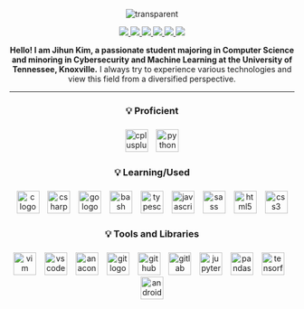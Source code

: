 <div align="center"> 
  
![transparent](https://capsule-render.vercel.app/api?type=transparent&fontColor=57b5dc&text=Jihun's%20GitHub&height=120&fontSize=72&desc=Welcome!&descAlignY=17&descAlign=36)

  <a href="https://www.linkedin.com/in/jihunkimcode" target="_blank" rel="noopener noreferrer">
      <img src="https://img.shields.io/badge/LinkedIn-0A66C2?style=flat-square&logo=linkedin&logoColor=white"/>
  </a>
  <a href="mailto:jiunkim8@gmail.com" target="_blank" rel="noopener noreferrer">
    <img src="https://img.shields.io/badge/Gmail-EA4335?style=flat-square&logo=gmail&logoColor=white"/>
  </a>
  <a href="https://jihunkimcode.github.io/Files/Kim_Jihun%20Resume.pdf" target="_blank" rel="noopener noreferrer">
    <img src="https://img.shields.io/badge/Resume-000000?style=flat-square&logo=github&logoColor=white"/>
  </a>
  <a href="https://www.notion.so/38d713a7a15444e3b93f6999ff29e284?v=348df73b8b5b49158586d3ba11b25865" target="_blank" rel="noopener noreferrer">
    <img src="https://img.shields.io/badge/Personal Projects-000000?style=flat-square&logo=notion&logoColor=white"/>
  </a>
  <a href="https://github.com/JihunKimCode?tab=repositories" target="_blank" rel="noopener noreferrer">
    <img src="https://img.shields.io/badge/Github Repositories-181717?style=flat-square&logo=github&logoColor=white"/>
  </a>
  <a href="https://jihunkimcode.github.io" target="_blank" rel="noopener noreferrer">
    <img src="https://img.shields.io/badge/Virtual Portfolio-181717?style=flat-square&logo=github&logoColor=white"/>
  </a>

**Hello! I am Jihun Kim, a passionate student majoring in Computer Science and minoring in Cybersecurity and Machine Learning at the University of Tennessee, Knoxville.** I always try to experience various technologies and view this field from a diversified perspective.

---

<h3 align="center">💡 Proficient</h3>

###

<div align="center">
  <img src="https://skillicons.dev/icons?i=cpp" height="40" alt="cplusplus logo"  />
  <img width="7" />
  <img src="https://skillicons.dev/icons?i=py" height="40" alt="python logo"  />
</div>

###

<h3 align="center">💡 Learning/Used</h3>

###

<div align="center">
  <img src="https://skillicons.dev/icons?i=c" height="40" alt="c logo"  />
  <img width="7" />
  <img src="https://skillicons.dev/icons?i=cs" height="40" alt="csharp logo"  />
  <img width="7" />
  <img src="https://skillicons.dev/icons?i=go" height="40" alt="go logo"  />
  <img width="7" />
  <img src="https://skillicons.dev/icons?i=bash" height="40" alt="bash logo"  />
  <img width="7" />
  <img src="https://skillicons.dev/icons?i=ts" height="40" alt="typescript logo"  />
  <img width="7" />
  <img src="https://skillicons.dev/icons?i=js" height="40" alt="javascript logo"  />
  <img width="7" />
  <img src="https://skillicons.dev/icons?i=sass" height="40" alt="sass logo"  />
  <img width="7" />
  <img src="https://skillicons.dev/icons?i=html" height="40" alt="html5 logo"  />
  <img width="7" />
  <img src="https://skillicons.dev/icons?i=css" height="40" alt="css3 logo"  />
</div>

###

<h3 align="center">💡 Tools and Libraries</h3>

###

<div align="center">
  <img src="https://skillicons.dev/icons?i=vim" height="40" alt="vim logo"  />
  <img width="7" />
  <img src="https://skillicons.dev/icons?i=vscode" height="40" alt="vscode logo"  />
  <img width="7" />
  <img src="https://cdn.jsdelivr.net/gh/devicons/devicon/icons/anaconda/anaconda-original.svg" height="40" alt="anaconda logo"  />
  <img width="7" />
  <img src="https://skillicons.dev/icons?i=git" height="40" alt="git logo"  />
  <img width="7" />
  <img src="https://skillicons.dev/icons?i=github" height="40" alt="github logo"  />
  <img width="7" />
  <img src="https://skillicons.dev/icons?i=gitlab" height="40" alt="gitlab logo"  />
  <img width="7" />
  <img src="https://cdn.jsdelivr.net/gh/devicons/devicon/icons/jupyter/jupyter-original.svg" height="40" alt="jupyter logo"  />
  <img width="7" />
  <img src="https://cdn.jsdelivr.net/gh/devicons/devicon/icons/pandas/pandas-original.svg" height="40" alt="pandas logo"  />
  <img width="7" />
  <img src="https://skillicons.dev/icons?i=tensorflow" height="40" alt="tensorflow logo"  />
  <img width="7" />
  <img src="https://cdn.simpleicons.org/microsoftexcel/217346" height="40" alt="android logo"  />
</div>

###
